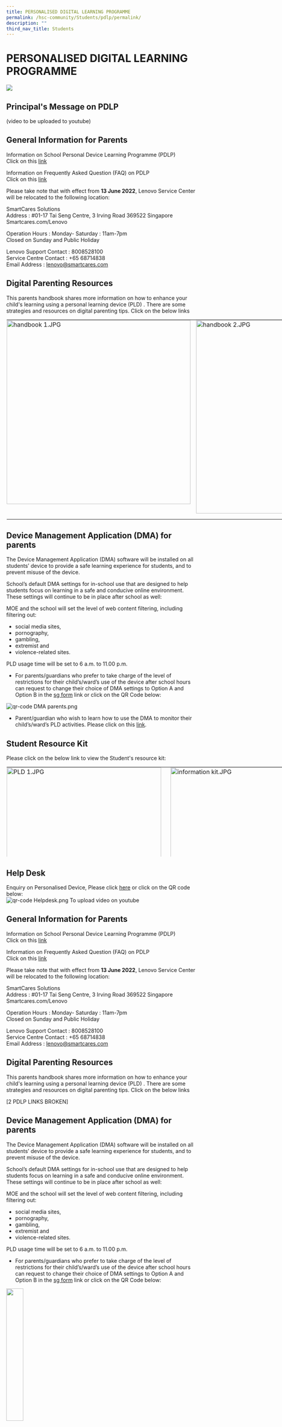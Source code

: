 ```yaml
---
title: PERSONALISED DIGITAL LEARNING PROGRAMME
permalink: /hsc-community/Students/pdlp/permalink/
description: ""
third_nav_title: Students
---
```

PERSONALISED DIGITAL LEARNING PROGRAMME
=======================================
![](/images/PDLP.png)

Principal's Message on PDLP
---------------------------
(video to be uploaded to youtube)

  
  

General Information for Parents
-------------------------------

Information on School Personal Device Learning Programme (PDLP)  
Click on this&nbsp;[link](https://haisingcatholic.moe.edu.sg/qql/slot/u165/PDLP/PDLP%20Sharing%20with%20Parents.pdf)  
  
Information on Frequently Asked Question (FAQ) on PDLP  
Click on this&nbsp;[link](https://haisingcatholic.moe.edu.sg/qql/slot/u165/PDLP/PDLP%20Parents%20Engagement%20FAQs_Final.pdf)  
  
Please take note that with effect from&nbsp;**13 June 2022**, Lenovo Service Center will be relocated to the following location:  
  
SmartCares Solutions  
Address : #01-17 Tai Seng Centre, 3 Irving Road 369522 Singapore  
Smartcares.com/Lenovo  
  
Operation Hours : Monday- Saturday : 11am-7pm  
Closed on Sunday and Public Holiday  
  
Lenovo Support Contact : 8008528100  
Service Centre Contact : +65 68714838  
Email Address : lenovo@smartcares.com

Digital Parenting Resources
---------------------------

This parents handbook shares more information on how to enhance your child's learning using a personal learning device (PLD) . There are some strategies and resources on digital parenting tips. Click on the below links  
  

<table style="margin: auto; outline: 0px; padding: 0px; border-collapse: collapse; clear: both; border: 1px solid transparent; table-layout: fixed; width: 1001px;" class="ive_eobj_center ives_tab_kosong"><tbody style="margin: 0px; outline: 0px; padding: 0px;"><tr style="margin: 0px; outline: 0px; padding: 0px;"><td style="margin: 0px; outline: 0px; padding: 0px 15px 15px 0px; vertical-align: top; width: 488px;"><img style="margin: auto; outline: 0px; padding: 0px; border: none; max-width: 100%; clear: both; cursor: pointer; display: block; width: 488px;" class="ive_eobj_center ive_clickable" alt="handbook 1.JPG" width="100%" src="https://haisingcatholic.moe.edu.sg/qql/slot/u165/PDLP/handbook%201.JPG"><br style="margin: 0px; outline: 0px; padding: 0px;"></td><td style="margin: 0px; outline: 0px; padding: 0px 15px 15px 0px; vertical-align: top; width: 513px;"><img style="margin: 0px 10px 0px 0px; outline: 0px; padding: 0px; border: none; max-width: 100%; float: left; cursor: pointer; width: 513px;" class="ive_eobj_left ive_clickable" alt="handbook 2.JPG" src="https://haisingcatholic.moe.edu.sg/qql/slot/u165/PDLP/handbook%202.JPG"><br style="margin: 0px; outline: 0px; padding: 0px;"></td></tr></tbody></table>

  

Device Management Application (DMA) for parents
-----------------------------------------------

The Device Management Application (DMA) software will be installed on all students’ device to provide a safe learning experience for students, and to prevent misuse of the device.  
  
School’s default DMA settings for in-school use that are designed to help students focus on learning in a safe and conducive online environment. These settings will continue to be in place after school as well:  
  
MOE and the school will set the level of web content filtering, including filtering out:  

*   social media sites,
*   pornography,
*   gambling,
*   extremist and
*   violence-related sites.

PLD usage time will be set to 6 a.m. to 11.00 p.m.  

*   For parents/guardians who prefer to take charge of the level of restrictions for their child’s/ward’s use of the device after school hours can request to change their choice of DMA settings to Option A and Option B in the&nbsp;[sg form](https://form.gov.sg/6163ec32fadcf1001324b515)&nbsp;link or click on the QR Code below:

![qr-code DMA parents.png](https://haisingcatholic.moe.edu.sg/qql/slot/u165/PDLP/qr-code%20DMA%20parents.png)  

*   Parent/guardian who wish to learn how to use the DMA to monitor their child’s/ward’s PLD activities. Please click on this&nbsp;[link](https://haisingcatholic.moe.edu.sg/qql/slot/u165/HSC%20Community/Students/PDLP/DMA%20Parent%20Guide%20v2.0.pdf).

  

Student Resource Kit
--------------------

Please click on the below link to view the Student's resource kit:  

<table style="margin: auto; outline: 0px; padding: 0px; border-collapse: collapse; clear: both; border: 1px solid transparent; table-layout: fixed; width: 968px; height: 240px;" class="ive_eobj_center ives_tab_kosong"><tbody style="margin: 0px; outline: 0px; padding: 0px;"><tr style="margin: 0px; outline: 0px; padding: 0px;"><td style="margin: 0px; outline: 0px; padding: 0px 15px 15px 0px; vertical-align: top; width: 423px;"><img style="margin: 0px 10px 0px 0px; outline: 0px; padding: 0px; border: none; max-width: 100%; float: left; cursor: pointer; width: 410px;" class="ive_eobj_left ive_clickable" alt="PLD 1.JPG" src="https://haisingcatholic.moe.edu.sg/qql/slot/u165/PDLP/PLD%201.JPG"><br style="margin: 0px; outline: 0px; padding: 0px;"></td><td style="margin: 0px; outline: 0px; padding: 0px 15px 15px 0px; vertical-align: top; width: 545px;"><img style="margin: 0px 10px 0px 0px; outline: 0px; padding: 0px; border: none; max-width: 100%; float: left; cursor: pointer; width: 502px;" class="ive_eobj_left ive_clickable" alt="information kit.JPG" width="100%" src="https://haisingcatholic.moe.edu.sg/qql/slot/u165/PDLP/information%20kit.JPG"><br style="margin: 0px; outline: 0px; padding: 0px;"></td></tr><tr style="margin: 0px; outline: 0px; padding: 0px;"><td style="margin: 0px; outline: 0px; padding: 0px 15px 15px 0px; vertical-align: top; text-align: center;">Student Engagement Deck</td><td style="margin: 0px; outline: 0px; padding: 0px 15px 15px 0px; vertical-align: top; text-align: center;">Student Device Information Kit</td></tr></tbody></table>

  

Help Desk
---------

Enquiry on Personalised Device, Please click&nbsp;[here](https://form.gov.sg/6042f26d36e84d0012d01380)&nbsp;or click on the QR code below:  
![qr-code Helpdesk.png](https://haisingcatholic.moe.edu.sg/qql/slot/u165/PDLP/qr-code%20Helpdesk.png)
To upload video on youtube

General Information for Parents
-------------------------------

Information on School Personal Device Learning Programme (PDLP)  
Click on this&nbsp;[link](/files/PDLP%20Sharing%20with%20Parents.pdf) 
  
Information on Frequently Asked Question (FAQ) on PDLP  
Click on this&nbsp;[link](/files/PDLP%20Parents%20Engagement%20FAQs_Final.pdf)
  
Please take note that with effect from&nbsp;**13 June 2022**, Lenovo Service Center will be relocated to the following location:  
  
SmartCares Solutions  
Address : #01-17 Tai Seng Centre, 3 Irving Road 369522 Singapore  
Smartcares.com/Lenovo  
  
Operation Hours : Monday- Saturday : 11am-7pm  
Closed on Sunday and Public Holiday  
  
Lenovo Support Contact : 8008528100  
Service Centre Contact : +65 68714838  
Email Address : lenovo@smartcares.com

Digital Parenting Resources
---------------------------

This parents handbook shares more information on how to enhance your child's learning using a personal learning device (PLD) . There are some strategies and resources on digital parenting tips. Click on the below links

[2 PDLP LINKS BROKEN]

Device Management Application (DMA) for parents
-----------------------------------------------

The Device Management Application (DMA) software will be installed on all students’ device to provide a safe learning experience for students, and to prevent misuse of the device.  
  
School’s default DMA settings for in-school use that are designed to help students focus on learning in a safe and conducive online environment. These settings will continue to be in place after school as well:  
  
MOE and the school will set the level of web content filtering, including filtering out:  

*   social media sites,
*   pornography,
*   gambling,
*   extremist and
*   violence-related sites.

PLD usage time will be set to 6 a.m. to 11.00 p.m.  

*   For parents/guardians who prefer to take charge of the level of restrictions for their child’s/ward’s use of the device after school hours can request to change their choice of DMA settings to Option A and Option B in the&nbsp;[sg form](https://form.gov.sg/6163ec32fadcf1001324b515)&nbsp;link or click on the QR Code below:

<img style="width:30%" src="/images/qr-code DMA parents.png">

*   Parent/guardian who wish to learn how to use the DMA to monitor their child’s/ward’s PLD activities. Please click on this&nbsp;[link](https://haisingcatholic.moe.edu.sg/qql/slot/u165/HSC%20Community/Students/PDLP/DMA%20Parent%20Guide%20v2.0.pdf). (link broken)

Student Resource Kit
--------------------

Please click on the below link to view the Student's resource kit:

[2 PDLP LINKS BROKEN]

Help Desk
---------

Enquiry on Personalised Device, Please click&nbsp;[here](https://form.gov.sg/6042f26d36e84d0012d01380)&nbsp;or click on the QR code below:

<img style="width:30%" src="/images/qrhelpdesk.png">
